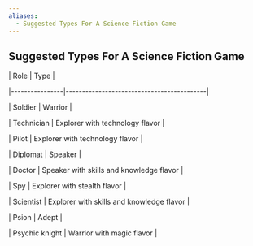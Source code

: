 ```yaml
---
aliases:
  - Suggested Types For A Science Fiction Game
---
```

## Suggested Types For A Science Fiction Game    
    
| Role           | Type                                      |    
|----------------|-------------------------------------------|    
| Soldier        | Warrior                                   |    
| Technician     | Explorer with technology flavor           |    
| Pilot          | Explorer with technology flavor           |    
| Diplomat       | Speaker                                   |    
| Doctor         | Speaker with skills and knowledge flavor  |    
| Spy            | Explorer with stealth flavor              |    
| Scientist      | Explorer with skills and knowledge flavor |    
| Psion          | Adept                                     |    
| Psychic knight | Warrior with magic flavor                 |
